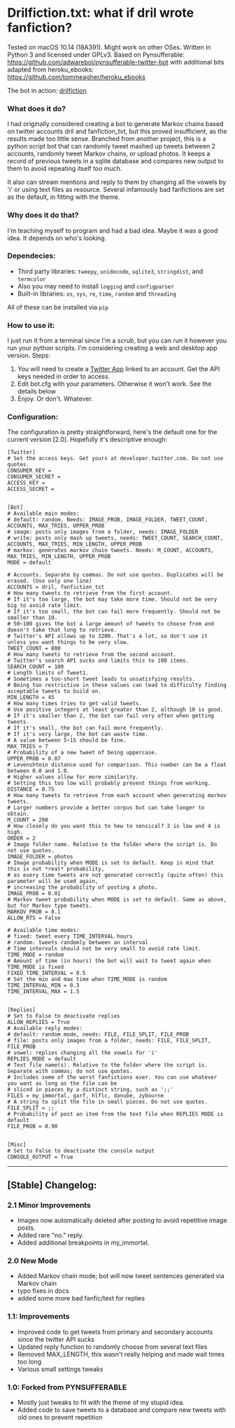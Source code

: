 # Drilfiction.txt: what if dril wrote fanfiction?
Tested on macOS 10.14 (18A391). Might work on other OSes. Written in Python 3 and licensed under GPLv3. Based on Pynsufferable: https://github.com/adwareboi/pynsufferable-twitter-bot with additional bits adapted from heroku_ebooks: https://github.com/tommeagher/heroku_ebooks

The bot in action: [drilfiction](https://twitter.com/drilfiction)

### What does it do?
I had originally considered creating a bot to generate Markov chains based on twitter accounts dril and fanfiction_txt, but this proved insufficient, as the results made too little sense. Branched from another project, this is a python script bot that can randomly tweet mashed up tweets between 2 accounts, randomly tweet Markov chains, or upload photos. It keeps a record of previous tweets in a sqlite database and compares new output to them to avoid repeating itself too much.

It also can stream mentions and reply to them by changing all the vowels by 'i' or using text files as resource. Several infamously bad fanfictions are set as the default, in fitting with the theme.

### Why does it do that?
I'm teaching myself to program and had a bad idea. Maybe it was a good idea. It depends on who's looking.

### Dependecies:
- Third party libraries: `tweepy`, `unidecode`, `sqlite3`, `stringdist`, and `termcolor`
- Also you may need to install `logging` and `configparser`
- Built-in libraries: `os`, `sys`, `re`, `time`, `random` and `threading`

All of these can be installed via `pip`

### How to use it:
I just run it from a terminal since I'm a scrub, but you can run it however you run your python scripts. I'm considering creating a web and desktop app version.
Steps:
1. You will need to create a [Twitter App](https://developer.twitter.com/en/apps) linked to an account. Get the API keys needed in order to access.
2. Edit bot.cfg with your parameters. Otherwise it won't work. See the details below
3. Enjoy. Or don't. Whatever.

### Configuration:
The configuration is pretty straightforward, here's the default one for the current version [2.0]. Hopefully it's descriptive enough:

```
[Twitter]
# Set the access keys. Get yours at developer.twitter.com. Do not use quotes.
CONSUMER_KEY =
CONSUMER_SECRET =
ACCESS_KEY =
ACCESS_SECRET =


[Bot]
# Available main modes:
# default: random. Needs: IMAGE_PROB, IMAGE_FOLDER, TWEET_COUNT, ACCOUNTS, MAX_TRIES, UPPER_PROB
# image: posts only images from a folder, needs: IMAGE_FOLDER
# write: posts only mash up tweets, needs: TWEET_COUNT, SEARCH_COUNT, ACCOUNTS, MAX_TRIES, MIN_LENGTH, UPPER_PROB
# markov: generates markov chain tweets. Needs: M_COUNT, ACCOUNTS, MAX_TRIES, MIN_LENGTH, UPPER_PROB
MODE = default

# Accounts. Separate by commas. Do not use quotes. Duplicates will be erased. (Use only one line)
ACCOUNTS = dril, fanfiction_txt
# How many tweets to retrieve from the first account.
# If it's too large, the bot may take more time. Should not be very big to avoid rate limit.
# If it's too small, the bot can fail more frequently. Should not be smaller than 10.
# 50~100 gives the bot a large amount of tweets to choose from and doesn't take that long to retrieve.
# Twitter's API allows up to 3200. That's a lot, so don't use it unless you want things to be very slow.
TWEET_COUNT = 800
# How many tweets to retrieve from the second account.
# Twitter's search API sucks and limits this to 100 items.
SEARCH_COUNT = 100
# Length limits of Tweet1.
# Sometimes a too-short tweet leads to unsatisfying results.
# Being too restrictive in these values can lead to difficulty finding acceptable tweets to build on.
MIN_LENGTH = 45
# How many times tries to get valid tweets.
# Use positive integers at least greater than 2, although 10 is good.
# If it's smaller than 2, the bot can fail very often when getting tweets.
# If it's small, the bot can fail more frequently.
# If it's very large, the bot can waste time.
# A value between 5~15 should be fine.
MAX_TRIES = 7
# Probability of a new tweet of being uppercase.
UPPER_PROB = 0.07
# Levenshtein distance used for comparison. This number can be a float between 0.0 and 1.0.
# Higher values allow for more similarity.
# Setting this too low will probably prevent things from working.
DISTANCE = 0.75
# How many tweets to retrieve from each account when generating markov tweets.
# Larger numbers provide a better corpus but can take longer to obtain.
M_COUNT = 200
# How closely do you want this to hew to sensical? 2 is low and 4 is high.
ORDER = 2
# Image folder name. Relative to the folder where the script is. Do not use quotes.
IMAGE_FOLDER = photos
# Image probability when MODE is set to default. Keep in mind that this is not *real* probability,
# as every time tweets are not generated correctly (quite often) this parameter will be used again,
# increasing the probability of posting a photo.
IMAGE_PROB = 0.01
# Markov tweet probability when MODE is set to default. Same as above, but for Markov type tweets.
MARKOV_PROB = 0.1
ALLOW_RTS = False

# Available time modes:
# fixed: tweet every TIME_INTERVAL hours
# random: tweets randomly between an interval
# Time intervals should not be very small to avoid rate limit.
TIME_MODE = random
# Amount of time (in hours) the bot will wait to tweet again when TIME_MODE is fixed
FIXED_TIME_INTERVAL = 0.5
# Set the min and max time when TIME_MODE is random
TIME_INTERVAL_MIN = 0.3
TIME_INTERVAL_MAX = 1.5


[Replies]
# Set to False to deactivate replies
ALLOW_REPLIES = True
# Available reply modes:
# default: random mode, needs: FILE, FILE_SPLIT, FILE_PROB
# file: posts only images from a folder, needs: FILE, FILE_SPLIT, FILE_PROB
# vowel: replies changing all the vowels for 'i'
REPLIES_MODE = default
# Text file name(s). Relative to the folder where the script is. Separate with commas; do not use quotes.
# Includes some of the worst fanfictions ever. You can use whatever you want as long as the file can be
# sliced in pieces by a distinct string, such as ';;'
FILES = my_immortal, garf, hlflc, danube, zybourne
# A string to split the file in small pieces. Do not use quotes.
FILE_SPLIT = ;;
# Probability of post an item from the text file when REPLIES MODE is default
FILE_PROB = 0.90


[Misc]
# Set to False to deactivate the console output
CONSOLE_OUTPUT = True

```
___

## [Stable] Changelog:

### 2.1 Minor Improvements

- Images now automatically deleted after posting to avoid repetitive image posts.
- Added rare "no." reply.
- Added additional breakpoints in my_immortal.

### 2.0 New Mode

- Added Markov chain mode; bot will now tweet sentences generated via Markov chain
- typo fixes in docs
- added some more bad fanfic/text for replies

### 1.1: Improvements

- Improved code to get tweets from primary and secondary accounts since the twitter API sucks
- Updated reply function to randomly choose from several text files
- Removed MAX_LENGTH, this wasn't really helping and made wait times too long
- Various small settings tweaks

### 1.0: Forked from PYNSUFFERABLE
- Mostly just tweaks to fit with the theme of my stupid idea.
- Added code to save tweets to a database and compare new tweets with old ones to prevent repetition

